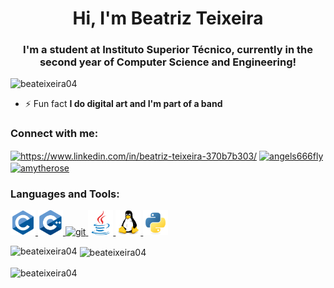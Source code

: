 <h1 align="center">Hi, I'm Beatriz Teixeira</h1>
<h3 align="center">I'm a student at Instituto Superior Técnico, currently in the second year of Computer Science and Engineering!</h3>

<p align="left"> <img src="https://komarev.com/ghpvc/?username=beateixeira04&label=Profile%20views&color=0e75b6&style=flat" alt="beateixeira04" /> </p>


- ⚡ Fun fact **I do digital art and I'm part of a band**

<h3 align="left">Connect with me:</h3>
<p align="left">
<a href="https://linkedin.com/in/https://www.linkedin.com/in/beatriz-teixeira-370b7b303/" target="blank"><img align="center" src="https://raw.githubusercontent.com/rahuldkjain/github-profile-readme-generator/master/src/images/icons/Social/linked-in-alt.svg" alt="https://www.linkedin.com/in/beatriz-teixeira-370b7b303/" height="30" width="40" /></a>
<a href="https://instagram.com/angels666fly" target="blank"><img align="center" src="https://raw.githubusercontent.com/rahuldkjain/github-profile-readme-generator/master/src/images/icons/Social/instagram.svg" alt="angels666fly" height="30" width="40" /></a>
<a href="https://discord.gg/amytherose" target="blank"><img align="center" src="https://raw.githubusercontent.com/rahuldkjain/github-profile-readme-generator/master/src/images/icons/Social/discord.svg" alt="amytherose" height="30" width="40" /></a>
</p>

<h3 align="left">Languages and Tools:</h3>
<p align="left"> <a href="https://www.cprogramming.com/" target="_blank" rel="noreferrer"> <img src="https://raw.githubusercontent.com/devicons/devicon/master/icons/c/c-original.svg" alt="c" width="40" height="40"/> </a> <a href="https://www.w3schools.com/cpp/" target="_blank" rel="noreferrer"> <img src="https://raw.githubusercontent.com/devicons/devicon/master/icons/cplusplus/cplusplus-original.svg" alt="cplusplus" width="40" height="40"/> </a> <a href="https://git-scm.com/" target="_blank" rel="noreferrer"> <img src="https://www.vectorlogo.zone/logos/git-scm/git-scm-icon.svg" alt="git" width="40" height="40"/> </a> <a href="https://www.java.com" target="_blank" rel="noreferrer"> <img src="https://raw.githubusercontent.com/devicons/devicon/master/icons/java/java-original.svg" alt="java" width="40" height="40"/> </a> <a href="https://www.linux.org/" target="_blank" rel="noreferrer"> <img src="https://raw.githubusercontent.com/devicons/devicon/master/icons/linux/linux-original.svg" alt="linux" width="40" height="40"/> </a> <a href="https://www.python.org" target="_blank" rel="noreferrer"> <img src="https://raw.githubusercontent.com/devicons/devicon/master/icons/python/python-original.svg" alt="python" width="40" height="40"/> </a> </p>

<p><img align="left" src="https://github-readme-stats.vercel.app/api/top-langs?username=beateixeira04&show_icons=true&locale=en&layout=compact" alt="beateixeira04" /></p>

<p>&nbsp;<img align="center" src="https://github-readme-stats.vercel.app/api?username=beateixeira04&show_icons=true&locale=en" alt="beateixeira04" /></p>

<p><img align="center" src="https://github-readme-streak-stats.herokuapp.com/?user=beateixeira04&" alt="beateixeira04" /></p>

